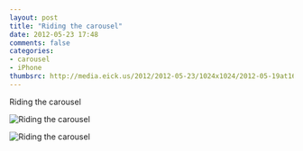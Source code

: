 ```yaml
---
layout: post
title: "Riding the carousel"
date: 2012-05-23 17:48
comments: false
categories: 
- carousel
- iPhone
thumbsrc: http://media.eick.us/2012/2012-05-23/1024x1024/2012-05-19at16.06.29.jpg
---
```

Riding the carousel



![Riding the carousel](http://media.eick.us/media/photographs/2012/2012-05-23/2012-05-19at16.06.29.jpg)




![Riding the carousel](http://media.eick.us/media/photographs/2012/2012-05-23/2012-05-19at14.59.36.jpg)

